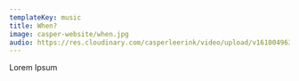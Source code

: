 ```yaml
---
templateKey: music
title: When?
image: casper-website/when.jpg
audio: https://res.cloudinary.com/casperleerink/video/upload/v1610049632/casper-website/when.mp3
---
```

Lorem Ipsum